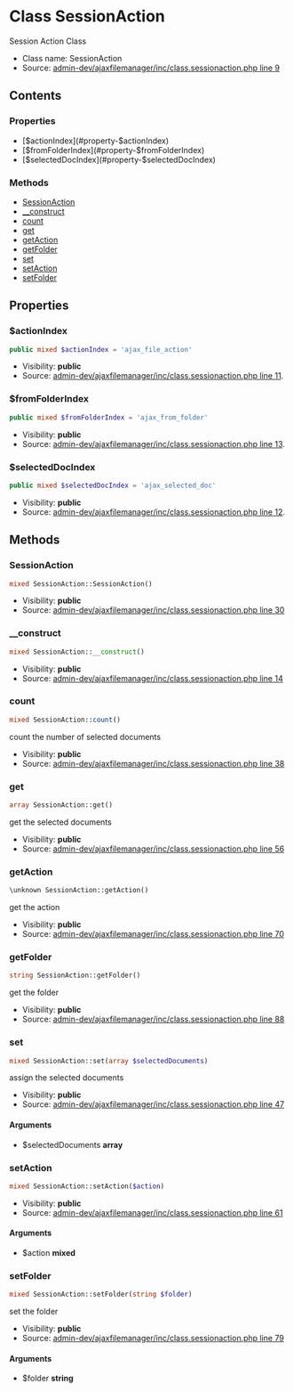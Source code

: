 Class SessionAction
=====================

Session Action Class



* Class name: SessionAction
* Source: [admin-dev/ajaxfilemanager/inc/class.sessionaction.php line 9](https://github.com/PrestaShop/PrestaShop/blob/1.5.0.3/admin-dev/ajaxfilemanager/inc/class.sessionaction.php#L9)


Contents
--------


### Properties

* [$actionIndex](#property-$actionIndex)
* [$fromFolderIndex](#property-$fromFolderIndex)
* [$selectedDocIndex](#property-$selectedDocIndex)

### Methods

* [SessionAction](#method-SessionAction)
* [__construct](#method-__construct)
* [count](#method-count)
* [get](#method-get)
* [getAction](#method-getAction)
* [getFolder](#method-getFolder)
* [set](#method-set)
* [setAction](#method-setAction)
* [setFolder](#method-setFolder)




Properties
----------


### <a name="property-$actionIndex"></a>$actionIndex

```php
public mixed $actionIndex = 'ajax_file_action'
```





* Visibility: **public**
* Source: [admin-dev/ajaxfilemanager/inc/class.sessionaction.php line 11](https://github.com/PrestaShop/PrestaShop/blob/1.5.0.3/admin-dev/ajaxfilemanager/inc/class.sessionaction.php#L11).


### <a name="property-$fromFolderIndex"></a>$fromFolderIndex

```php
public mixed $fromFolderIndex = 'ajax_from_folder'
```





* Visibility: **public**
* Source: [admin-dev/ajaxfilemanager/inc/class.sessionaction.php line 13](https://github.com/PrestaShop/PrestaShop/blob/1.5.0.3/admin-dev/ajaxfilemanager/inc/class.sessionaction.php#L13).


### <a name="property-$selectedDocIndex"></a>$selectedDocIndex

```php
public mixed $selectedDocIndex = 'ajax_selected_doc'
```





* Visibility: **public**
* Source: [admin-dev/ajaxfilemanager/inc/class.sessionaction.php line 12](https://github.com/PrestaShop/PrestaShop/blob/1.5.0.3/admin-dev/ajaxfilemanager/inc/class.sessionaction.php#L12).


Methods
-------


### <a name="method-SessionAction"></a>SessionAction

```php
mixed SessionAction::SessionAction()
```





* Visibility: **public**
* Source: [admin-dev/ajaxfilemanager/inc/class.sessionaction.php line 30](https://github.com/PrestaShop/PrestaShop/blob/1.5.0.3/admin-dev/ajaxfilemanager/inc/class.sessionaction.php#L30)




### <a name="method-__construct"></a>__construct

```php
mixed SessionAction::__construct()
```





* Visibility: **public**
* Source: [admin-dev/ajaxfilemanager/inc/class.sessionaction.php line 14](https://github.com/PrestaShop/PrestaShop/blob/1.5.0.3/admin-dev/ajaxfilemanager/inc/class.sessionaction.php#L14)




### <a name="method-count"></a>count

```php
mixed SessionAction::count()
```

count the  number of selected documents



* Visibility: **public**
* Source: [admin-dev/ajaxfilemanager/inc/class.sessionaction.php line 38](https://github.com/PrestaShop/PrestaShop/blob/1.5.0.3/admin-dev/ajaxfilemanager/inc/class.sessionaction.php#L38)




### <a name="method-get"></a>get

```php
array SessionAction::get()
```

get the selected documents



* Visibility: **public**
* Source: [admin-dev/ajaxfilemanager/inc/class.sessionaction.php line 56](https://github.com/PrestaShop/PrestaShop/blob/1.5.0.3/admin-dev/ajaxfilemanager/inc/class.sessionaction.php#L56)




### <a name="method-getAction"></a>getAction

```php
\unknown SessionAction::getAction()
```

get the action



* Visibility: **public**
* Source: [admin-dev/ajaxfilemanager/inc/class.sessionaction.php line 70](https://github.com/PrestaShop/PrestaShop/blob/1.5.0.3/admin-dev/ajaxfilemanager/inc/class.sessionaction.php#L70)




### <a name="method-getFolder"></a>getFolder

```php
string SessionAction::getFolder()
```

get the folder



* Visibility: **public**
* Source: [admin-dev/ajaxfilemanager/inc/class.sessionaction.php line 88](https://github.com/PrestaShop/PrestaShop/blob/1.5.0.3/admin-dev/ajaxfilemanager/inc/class.sessionaction.php#L88)




### <a name="method-set"></a>set

```php
mixed SessionAction::set(array $selectedDocuments)
```

assign the selected documents



* Visibility: **public**
* Source: [admin-dev/ajaxfilemanager/inc/class.sessionaction.php line 47](https://github.com/PrestaShop/PrestaShop/blob/1.5.0.3/admin-dev/ajaxfilemanager/inc/class.sessionaction.php#L47)


#### Arguments
* $selectedDocuments **array**



### <a name="method-setAction"></a>setAction

```php
mixed SessionAction::setAction($action)
```





* Visibility: **public**
* Source: [admin-dev/ajaxfilemanager/inc/class.sessionaction.php line 61](https://github.com/PrestaShop/PrestaShop/blob/1.5.0.3/admin-dev/ajaxfilemanager/inc/class.sessionaction.php#L61)


#### Arguments
* $action **mixed**



### <a name="method-setFolder"></a>setFolder

```php
mixed SessionAction::setFolder(string $folder)
```

set the folder



* Visibility: **public**
* Source: [admin-dev/ajaxfilemanager/inc/class.sessionaction.php line 79](https://github.com/PrestaShop/PrestaShop/blob/1.5.0.3/admin-dev/ajaxfilemanager/inc/class.sessionaction.php#L79)


#### Arguments
* $folder **string**


